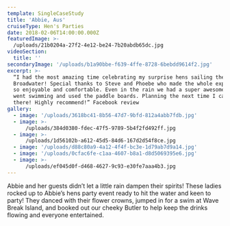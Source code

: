 ```yaml
---
template: SingleCaseStudy
title: 'Abbie, Aus'
cruiseType: Hen's Parties
date: 2018-02-06T14:00:00.000Z
featuredImage: >-
  /uploads/21b0204a-27f2-4e12-be24-7b20abdb65dc.jpg
videoSection:
  title: ''
secondaryImage: '/uploads/b1a90bbe-f639-4ffe-8728-6bebdd9614f2.jpg'
excerpt: >-
  “I had the most amazing time celebrating my surprise hens sailing the
  Broadwater! Special thanks to Steve and Phoebe who made the whole experience
  so enjoyable and comfortable. Even in the rain we had a super awesome time,
  went swimming and used the paddle boards. Planning the next time I can get on
  there! Highly recommend!” Facebook review 
gallery:
  - image: '/uploads/3618bc41-8b56-47d7-9bfd-812a4abb7fdb.jpg'
  - image: >-
      /uploads/384d0380-fdec-47f5-9789-5b4f2fd492ff.jpg
  - image: >-
      /uploads/1d56102b-a612-45d5-84d6-167d2d54f8ce.jpg
  - image: '/uploads/d88c80a9-4a12-4f4f-bc3e-1d79ab7d9a14.jpg'
  - image: '/uploads/0cfac6fe-c1aa-4607-b8a1-d8d5069395e6.jpg'
  - image: >-
      /uploads/ef045d0f-d468-4627-9c93-e30fe7aaa4b3.jpg
---
```

Abbie and her guests didn’t let a little rain dampen their spirits! These ladies rocked up to Abbie’s hens party event ready to hit the water and keen to party! They danced with their flower crowns, jumped in for a swim at Wave Break Island, and booked out our cheeky Butler to help keep the drinks flowing and everyone entertained.

